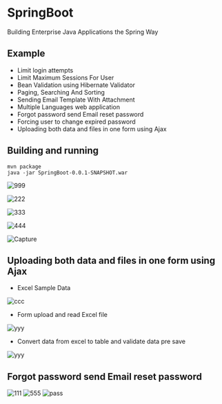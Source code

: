 # SpringBoot 
Building Enterprise Java Applications the Spring Way
## Example
- Limit login attempts
- Limit Maximum Sessions For User
- Bean Validation using Hibernate  Validator
- Paging, Searching And Sorting  
- Sending Email Template With Attachment
- Multiple Languages web application
- Forgot password send Email reset password
- Forcing user to change expired password
- Uploading both data and files in one form using Ajax

## Building and running

	mvn package
	java -jar SpringBoot-0.0.1-SNAPSHOT.war 
	


![999](https://user-images.githubusercontent.com/15135199/56112785-45093b00-5f86-11e9-9547-f1d5147c4e7f.PNG)


![222](https://user-images.githubusercontent.com/15135199/55684488-4a0e2f00-5975-11e9-9968-2a0399ebe027.PNG)


![333](https://user-images.githubusercontent.com/15135199/55687043-a764a900-5992-11e9-9deb-178e8164df76.PNG)


![444](https://user-images.githubusercontent.com/15135199/55782710-177c4780-5ad7-11e9-87a1-0e2b5e820472.PNG)


![Capture](https://user-images.githubusercontent.com/15135199/55896742-2f43f080-5be9-11e9-8108-4967ae457e66.PNG)

## Uploading both data and files in one form using Ajax
- Excel Sample Data

![ccc](https://user-images.githubusercontent.com/15135199/56190157-d4c8eb00-6053-11e9-9ea3-44519fed2a57.PNG)
- Form upload and read Excel file

![yyy](https://user-images.githubusercontent.com/15135199/56191749-2626a980-6057-11e9-8296-aa58104f3b3f.PNG)
- Convert data from excel to table and validate data pre save

![yyy](https://user-images.githubusercontent.com/15135199/56192730-3a6ba600-6059-11e9-829a-8ded41d8fc57.PNG)

## Forgot password send Email reset password
![111](https://user-images.githubusercontent.com/15135199/56121506-768c0180-5f9a-11e9-9ecc-8f8d0c5f7605.PNG)
![555](https://user-images.githubusercontent.com/15135199/56121055-8d7e2400-5f99-11e9-9971-76b2f869c8e8.PNG)
![pass](https://user-images.githubusercontent.com/15135199/56202430-36e21a00-606d-11e9-8f1a-6ea3dd8a9cb1.PNG)


